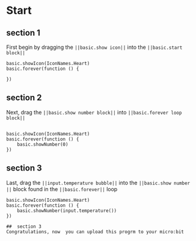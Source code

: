 # Start

##  section 1
First begin by dragging the ``||basic.show icon||`` into the ``||basic.start block||``


```blocks
basic.showIcon(IconNames.Heart)
basic.forever(function () {
	
})
```

##  section 2
Next, drag the ``||basic.show number block||`` into ``||basic.forever loop block||``
```blocks

basic.showIcon(IconNames.Heart)
basic.forever(function () {
    basic.showNumber(0)
})
```


##  section 3
Last, drag the ``||input.temperature bubble||`` into the ``||basic.show number ||`` block found in the ``||basic.forever||`` loop

```blocks
basic.showIcon(IconNames.Heart)
basic.forever(function () {
    basic.showNumber(input.temperature())
})

##  section 3
Congratulations, now  you can upload this progrm to your micro:bit
